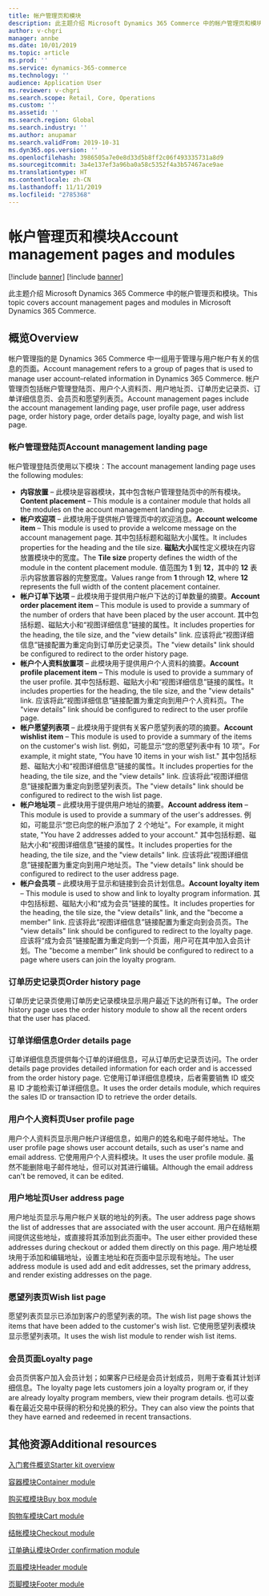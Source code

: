 ```yaml
---
title: 帐户管理页和模块
description: 此主题介绍 Microsoft Dynamics 365 Commerce 中的帐户管理页和模块。
author: v-chgri
manager: annbe
ms.date: 10/01/2019
ms.topic: article
ms.prod: ''
ms.service: dynamics-365-commerce
ms.technology: ''
audience: Application User
ms.reviewer: v-chgri
ms.search.scope: Retail, Core, Operations
ms.custom: ''
ms.assetid: ''
ms.search.region: Global
ms.search.industry: ''
ms.author: anupamar
ms.search.validFrom: 2019-10-31
ms.dyn365.ops.version: ''
ms.openlocfilehash: 3986505a7e0e8d33d5b8ff2c06f493335731a8d9
ms.sourcegitcommit: 3a4e137ef3a96ba0a58c5352f4a3b57467ace9ae
ms.translationtype: HT
ms.contentlocale: zh-CN
ms.lasthandoff: 11/11/2019
ms.locfileid: "2785368"
---
```

# <a name="account-management-pages-and-modules"></a><span data-ttu-id="15e8d-103">帐户管理页和模块</span><span class="sxs-lookup"><span data-stu-id="15e8d-103">Account management pages and modules</span></span>

[!include [banner](includes/preview-banner.md)]
[!include [banner](includes/banner.md)]

<span data-ttu-id="15e8d-104">此主题介绍 Microsoft Dynamics 365 Commerce 中的帐户管理页和模块。</span><span class="sxs-lookup"><span data-stu-id="15e8d-104">This topic covers account management pages and modules in Microsoft Dynamics 365 Commerce.</span></span>

## <a name="overview"></a><span data-ttu-id="15e8d-105">概览</span><span class="sxs-lookup"><span data-stu-id="15e8d-105">Overview</span></span>

<span data-ttu-id="15e8d-106">帐户管理指的是 Dynamics 365 Commerce 中一组用于管理与用户帐户有关的信息的页面。</span><span class="sxs-lookup"><span data-stu-id="15e8d-106">Account management refers to a group of pages that is used to manage user account–related information in Dynamics 365 Commerce.</span></span> <span data-ttu-id="15e8d-107">帐户管理页包括帐户管理登陆页、用户个人资料页、用户地址页、订单历史记录页、订单详细信息页、会员页和愿望列表页。</span><span class="sxs-lookup"><span data-stu-id="15e8d-107">Account management pages include the account management landing page, user profile page, user address page, order history page, order details page, loyalty page, and wish list page.</span></span>

### <a name="account-management-landing-page"></a><span data-ttu-id="15e8d-108">帐户管理登陆页</span><span class="sxs-lookup"><span data-stu-id="15e8d-108">Account management landing page</span></span>

<span data-ttu-id="15e8d-109">帐户管理登陆页使用以下模块：</span><span class="sxs-lookup"><span data-stu-id="15e8d-109">The account management landing page uses the following modules:</span></span>

- <span data-ttu-id="15e8d-110">**内容放置** – 此模块是容器模块，其中包含帐户管理登陆页中的所有模块。</span><span class="sxs-lookup"><span data-stu-id="15e8d-110">**Content placement** – This module is a container module that holds all the modules on the account management landing page.</span></span>
- <span data-ttu-id="15e8d-111">**帐户欢迎项** – 此模块用于提供帐户管理页中的欢迎消息。</span><span class="sxs-lookup"><span data-stu-id="15e8d-111">**Account welcome item** – This module is used to provide a welcome message on the account management page.</span></span> <span data-ttu-id="15e8d-112">其中包括标题和磁贴大小属性。</span><span class="sxs-lookup"><span data-stu-id="15e8d-112">It includes properties for the heading and the tile size.</span></span> <span data-ttu-id="15e8d-113">**磁贴大小**属性定义模块在内容放置模块中的宽度。</span><span class="sxs-lookup"><span data-stu-id="15e8d-113">The **Tile size** property defines the width of the module in the content placement module.</span></span> <span data-ttu-id="15e8d-114">值范围为 **1** 到 **12**，其中的 **12** 表示内容放置容器的完整宽度。</span><span class="sxs-lookup"><span data-stu-id="15e8d-114">Values range from **1** through **12**, where **12** represents the full width of the content placement container.</span></span>
- <span data-ttu-id="15e8d-115">**帐户订单下达项** – 此模块用于提供用户帐户下达的订单数量的摘要。</span><span class="sxs-lookup"><span data-stu-id="15e8d-115">**Account order placement item** – This module is used to provide a summary of the number of orders that have been placed by the user account.</span></span> <span data-ttu-id="15e8d-116">其中包括标题、磁贴大小和“视图详细信息”链接的属性。</span><span class="sxs-lookup"><span data-stu-id="15e8d-116">It includes properties for the heading, the tile size, and the "view details" link.</span></span> <span data-ttu-id="15e8d-117">应该将此“视图详细信息”链接配置为重定向到订单历史记录页。</span><span class="sxs-lookup"><span data-stu-id="15e8d-117">The "view details" link should be configured to redirect to the order history page.</span></span>
- <span data-ttu-id="15e8d-118">**帐户个人资料放置项** – 此模块用于提供用户个人资料的摘要。</span><span class="sxs-lookup"><span data-stu-id="15e8d-118">**Account profile placement item** – This module is used to provide a summary of the user profile.</span></span> <span data-ttu-id="15e8d-119">其中包括标题、磁贴大小和“视图详细信息”链接的属性。</span><span class="sxs-lookup"><span data-stu-id="15e8d-119">It includes properties for the heading, the tile size, and the "view details" link.</span></span> <span data-ttu-id="15e8d-120">应该将此“视图详细信息”链接配置为重定向到用户个人资料页。</span><span class="sxs-lookup"><span data-stu-id="15e8d-120">The "view details" link should be configured to redirect to the user profile page.</span></span>
- <span data-ttu-id="15e8d-121">**帐户愿望列表项** – 此模块用于提供有关客户愿望列表的项的摘要。</span><span class="sxs-lookup"><span data-stu-id="15e8d-121">**Account wishlist item** – This module is used to provide a summary of the items on the customer's wish list.</span></span> <span data-ttu-id="15e8d-122">例如，可能显示“您的愿望列表中有 10 项”。</span><span class="sxs-lookup"><span data-stu-id="15e8d-122">For example, it might state, "You have 10 items in your wish list."</span></span> <span data-ttu-id="15e8d-123">其中包括标题、磁贴大小和“视图详细信息”链接的属性。</span><span class="sxs-lookup"><span data-stu-id="15e8d-123">It includes properties for the heading, the tile size, and the "view details" link.</span></span> <span data-ttu-id="15e8d-124">应该将此“视图详细信息”链接配置为重定向到愿望列表页。</span><span class="sxs-lookup"><span data-stu-id="15e8d-124">The "view details" link should be configured to redirect to the wish list page.</span></span>
- <span data-ttu-id="15e8d-125">**帐户地址项** – 此模块用于提供用户地址的摘要。</span><span class="sxs-lookup"><span data-stu-id="15e8d-125">**Account address item** – This module is used to provide a summary of the user's addresses.</span></span> <span data-ttu-id="15e8d-126">例如，可能显示“您已向您的帐户添加了 2 个地址”。</span><span class="sxs-lookup"><span data-stu-id="15e8d-126">For example, it might state, "You have 2 addresses added to your account."</span></span> <span data-ttu-id="15e8d-127">其中包括标题、磁贴大小和“视图详细信息”链接的属性。</span><span class="sxs-lookup"><span data-stu-id="15e8d-127">It includes properties for the heading, the tile size, and the "view details" link.</span></span> <span data-ttu-id="15e8d-128">应该将此“视图详细信息”链接配置为重定向到用户地址页。</span><span class="sxs-lookup"><span data-stu-id="15e8d-128">The "view details" link should be configured to redirect to the user address page.</span></span>
- <span data-ttu-id="15e8d-129">**帐户会员项** – 此模块用于显示和链接到会员计划信息。</span><span class="sxs-lookup"><span data-stu-id="15e8d-129">**Account loyalty item** – This module is used to show and link to loyalty program information.</span></span> <span data-ttu-id="15e8d-130">其中包括标题、磁贴大小和“成为会员”链接的属性。</span><span class="sxs-lookup"><span data-stu-id="15e8d-130">It includes properties for the heading, the tile size, the "view details" link, and the "become a member" link.</span></span> <span data-ttu-id="15e8d-131">应该将此“视图详细信息”链接配置为重定向到会员页。</span><span class="sxs-lookup"><span data-stu-id="15e8d-131">The "view details" link should be configured to redirect to the loyalty page.</span></span> <span data-ttu-id="15e8d-132">应该将“成为会员”链接配置为重定向到一个页面，用户可在其中加入会员计划。</span><span class="sxs-lookup"><span data-stu-id="15e8d-132">The "become a member" link should be configured to redirect to a page where users can join the loyalty program.</span></span>

### <a name="order-history-page"></a><span data-ttu-id="15e8d-133">订单历史记录页</span><span class="sxs-lookup"><span data-stu-id="15e8d-133">Order history page</span></span>

<span data-ttu-id="15e8d-134">订单历史记录页使用订单历史记录模块显示用户最近下达的所有订单。</span><span class="sxs-lookup"><span data-stu-id="15e8d-134">The order history page uses the order history module to show all the recent orders that the user has placed.</span></span>

### <a name="order-details-page"></a><span data-ttu-id="15e8d-135">订单详细信息</span><span class="sxs-lookup"><span data-stu-id="15e8d-135">Order details page</span></span>

<span data-ttu-id="15e8d-136">订单详细信息页提供每个订单的详细信息，可从订单历史记录页访问。</span><span class="sxs-lookup"><span data-stu-id="15e8d-136">The order details page provides detailed information for each order and is accessed from the order history page.</span></span> <span data-ttu-id="15e8d-137">它使用订单详细信息模块，后者需要销售 ID 或交易 ID 才能检索订单详细信息。</span><span class="sxs-lookup"><span data-stu-id="15e8d-137">It uses the order details module, which requires the sales ID or transaction ID to retrieve the order details.</span></span>

### <a name="user-profile-page"></a><span data-ttu-id="15e8d-138">用户个人资料页</span><span class="sxs-lookup"><span data-stu-id="15e8d-138">User profile page</span></span>

<span data-ttu-id="15e8d-139">用户个人资料页显示用户帐户详细信息，如用户的姓名和电子邮件地址。</span><span class="sxs-lookup"><span data-stu-id="15e8d-139">The user profile page shows user account details, such as user's name and email address.</span></span> <span data-ttu-id="15e8d-140">它使用用户个人资料模块。</span><span class="sxs-lookup"><span data-stu-id="15e8d-140">It uses the user profile module.</span></span> <span data-ttu-id="15e8d-141">虽然不能删除电子邮件地址，但可以对其进行编辑。</span><span class="sxs-lookup"><span data-stu-id="15e8d-141">Although the email address can't be removed, it can be edited.</span></span>

### <a name="user-address-page"></a><span data-ttu-id="15e8d-142">用户地址页</span><span class="sxs-lookup"><span data-stu-id="15e8d-142">User address page</span></span>

<span data-ttu-id="15e8d-143">用户地址页显示与用户帐户关联的地址的列表。</span><span class="sxs-lookup"><span data-stu-id="15e8d-143">The user address page shows the list of addresses that are associated with the user account.</span></span> <span data-ttu-id="15e8d-144">用户在结帐期间提供这些地址，或直接将其添加到此页面中。</span><span class="sxs-lookup"><span data-stu-id="15e8d-144">The user either provided these addresses during checkout or added them directly on  this page.</span></span> <span data-ttu-id="15e8d-145">用户地址模块用于添加和编辑地址，设置主地址和在页面中显示现有地址。</span><span class="sxs-lookup"><span data-stu-id="15e8d-145">The user address module is used add and edit addresses, set the primary address, and render existing addresses on the page.</span></span>

### <a name="wish-list-page"></a><span data-ttu-id="15e8d-146">愿望列表页</span><span class="sxs-lookup"><span data-stu-id="15e8d-146">Wish list page</span></span>

<span data-ttu-id="15e8d-147">愿望列表页显示已添加到客户的愿望列表的项。</span><span class="sxs-lookup"><span data-stu-id="15e8d-147">The wish list page shows the items that have been added to the customer's wish list.</span></span> <span data-ttu-id="15e8d-148">它使用愿望列表模块显示愿望列表项。</span><span class="sxs-lookup"><span data-stu-id="15e8d-148">It uses the wish list module to render wish list items.</span></span>

### <a name="loyalty-page"></a><span data-ttu-id="15e8d-149">会员页面</span><span class="sxs-lookup"><span data-stu-id="15e8d-149">Loyalty page</span></span>

<span data-ttu-id="15e8d-150">会员页供客户加入会员计划；如果客户已经是会员计划成员，则用于查看其计划详细信息。</span><span class="sxs-lookup"><span data-stu-id="15e8d-150">The loyalty page lets customers join a loyalty program or, if they are already loyalty program members, view their program details.</span></span> <span data-ttu-id="15e8d-151">也可以查看在最近交易中获得的积分和兑换的积分。</span><span class="sxs-lookup"><span data-stu-id="15e8d-151">They can also view the points that they have earned and redeemed in recent transactions.</span></span>

## <a name="additional-resources"></a><span data-ttu-id="15e8d-152">其他资源</span><span class="sxs-lookup"><span data-stu-id="15e8d-152">Additional resources</span></span>

[<span data-ttu-id="15e8d-153">入门套件概览</span><span class="sxs-lookup"><span data-stu-id="15e8d-153">Starter kit overview</span></span>](starter-kit-overview.md)

[<span data-ttu-id="15e8d-154">容器模块</span><span class="sxs-lookup"><span data-stu-id="15e8d-154">Container module</span></span>](add-container-module.md)

[<span data-ttu-id="15e8d-155">购买框模块</span><span class="sxs-lookup"><span data-stu-id="15e8d-155">Buy box module</span></span>](add-buy-box.md)

[<span data-ttu-id="15e8d-156">购物车模块</span><span class="sxs-lookup"><span data-stu-id="15e8d-156">Cart module</span></span>](add-cart-module.md)

[<span data-ttu-id="15e8d-157">结帐模块</span><span class="sxs-lookup"><span data-stu-id="15e8d-157">Checkout module</span></span>](add-checkout-module.md)

[<span data-ttu-id="15e8d-158">订单确认模块</span><span class="sxs-lookup"><span data-stu-id="15e8d-158">Order confirmation module</span></span>](order-confirmation-module.md)

[<span data-ttu-id="15e8d-159">页眉模块</span><span class="sxs-lookup"><span data-stu-id="15e8d-159">Header module</span></span>](author-header-module.md)

[<span data-ttu-id="15e8d-160">页脚模块</span><span class="sxs-lookup"><span data-stu-id="15e8d-160">Footer module</span></span>](author-footer-module.md)

